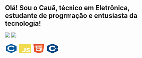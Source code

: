 ## Olá! Sou o Cauã, técnico em Eletrônica, estudante de progrmação e entusiasta da tecnologia!

<a>
<img src = "https://github-readme-stats.vercel.app/api?username=cauamp&show_icons=true&theme=dark">
<img src = "https://github-readme-stats.vercel.app/api/top-langs/?username=cauamp&show_icons=true&theme=dark">
</a>

<div style="display: inline_block"><br>
  <img align="center" alt="Caua-C" height="30" width="40" src="https://github.com/devicons/devicon/blob/master/icons/c/c-plain.svg">
  <img align="center" alt="Caua-Js" height="30" width="40" src="https://raw.githubusercontent.com/devicons/devicon/master/icons/javascript/javascript-plain.svg">
  <img align="center" alt="Caua-HTML" height="30" width="40" src="https://raw.githubusercontent.com/devicons/devicon/master/icons/html5/html5-original.svg">
  <img align="center" alt="Caua-CSS" height="30" width="40" src="https://github.com/devicons/devicon/blob/master/icons/cplusplus/cplusplus-plain.svg">
</div>

